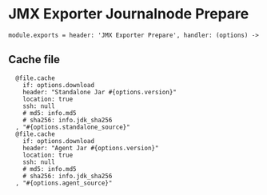 
# JMX Exporter Journalnode Prepare

    module.exports = header: 'JMX Exporter Prepare', handler: (options) ->

## Cache file

      @file.cache
        if: options.download
        header: "Standalone Jar #{options.version}"
        location: true
        ssh: null
        # md5: info.md5
        # sha256: info.jdk_sha256
      , "#{options.standalone_source}"
      @file.cache
        if: options.download
        header: "Agent Jar #{options.version}"
        location: true
        ssh: null
        # md5: info.md5
        # sha256: info.jdk_sha256
      , "#{options.agent_source}"
